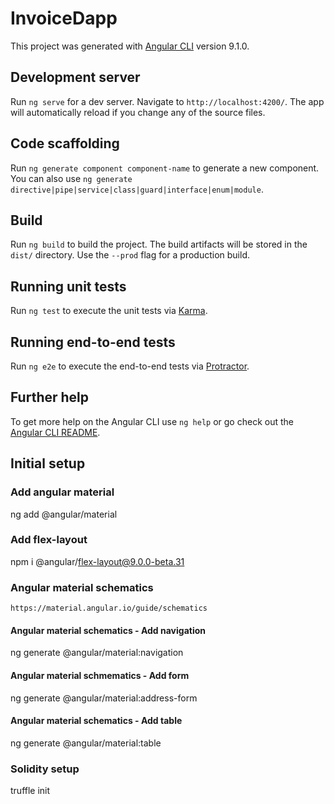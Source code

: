 # InvoiceDapp

This project was generated with [Angular CLI](https://github.com/angular/angular-cli) version 9.1.0.

## Development server

Run `ng serve` for a dev server. Navigate to `http://localhost:4200/`. The app will automatically reload if you change any of the source files.

## Code scaffolding

Run `ng generate component component-name` to generate a new component. You can also use `ng generate directive|pipe|service|class|guard|interface|enum|module`.

## Build

Run `ng build` to build the project. The build artifacts will be stored in the `dist/` directory. Use the `--prod` flag for a production build.

## Running unit tests

Run `ng test` to execute the unit tests via [Karma](https://karma-runner.github.io).

## Running end-to-end tests

Run `ng e2e` to execute the end-to-end tests via [Protractor](http://www.protractortest.org/).

## Further help

To get more help on the Angular CLI use `ng help` or go check out the [Angular CLI README](https://github.com/angular/angular-cli/blob/master/README.md).

## Initial setup

### Add angular material

ng add @angular/material

###  Add flex-layout
npm i @angular/flex-layout@9.0.0-beta.31

### Angular material schematics
`https://material.angular.io/guide/schematics`

#### Angular material schematics - Add navigation
ng generate @angular/material:navigation <component-name>

#### Angular material schmematics - Add form
ng generate @angular/material:address-form <component-name>

#### Angular material schematics - Add table
ng generate @angular/material:table <component-name>

### Solidity setup
truffle init
